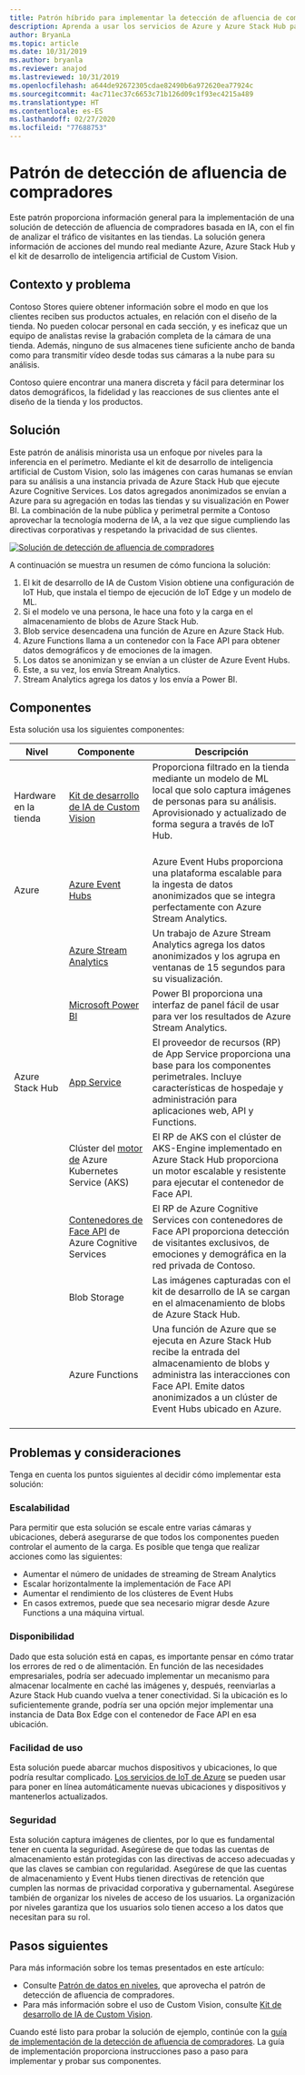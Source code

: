 ```yaml
---
title: Patrón híbrido para implementar la detección de afluencia de compradores basada en IA con Azure y Azure Stack Hub
description: Aprenda a usar los servicios de Azure y Azure Stack Hub para implementar una solución de afluencia de compradores basada en IA para analizar el tráfico de las tiendas.
author: BryanLa
ms.topic: article
ms.date: 10/31/2019
ms.author: bryanla
ms.reviewer: anajod
ms.lastreviewed: 10/31/2019
ms.openlocfilehash: a644de92672305cdae82490b6a972620ea77924c
ms.sourcegitcommit: 4ac711ec37c6653c71b126d09c1f93ec4215a489
ms.translationtype: HT
ms.contentlocale: es-ES
ms.lasthandoff: 02/27/2020
ms.locfileid: "77688753"
---
```

# <a name="footfall-detection-pattern"></a>Patrón de detección de afluencia de compradores

Este patrón proporciona información general para la implementación de una solución de detección de afluencia de compradores basada en IA, con el fin de analizar el tráfico de visitantes en las tiendas. La solución genera información de acciones del mundo real mediante Azure, Azure Stack Hub y el kit de desarrollo de inteligencia artificial de Custom Vision.

## <a name="context-and-problem"></a>Contexto y problema

Contoso Stores quiere obtener información sobre el modo en que los clientes reciben sus productos actuales, en relación con el diseño de la tienda. No pueden colocar personal en cada sección, y es ineficaz que un equipo de analistas revise la grabación completa de la cámara de una tienda. Además, ninguno de sus almacenes tiene suficiente ancho de banda como para transmitir vídeo desde todas sus cámaras a la nube para su análisis. 

Contoso quiere encontrar una manera discreta y fácil para determinar los datos demográficos, la fidelidad y las reacciones de sus clientes ante el diseño de la tienda y los productos.

## <a name="solution"></a>Solución

Este patrón de análisis minorista usa un enfoque por niveles para la inferencia en el perímetro. Mediante el kit de desarrollo de inteligencia artificial de Custom Vision, solo las imágenes con caras humanas se envían para su análisis a una instancia privada de Azure Stack Hub que ejecute Azure Cognitive Services. Los datos agregados anonimizados se envían a Azure para su agregación en todas las tiendas y su visualización en Power BI. La combinación de la nube pública y perimetral permite a Contoso aprovechar la tecnología moderna de IA, a la vez que sigue cumpliendo las directivas corporativas y respetando la privacidad de sus clientes.

[![Solución de detección de afluencia de compradores](media/pattern-retail-footfall-detection/solution-architecture.png)](media/pattern-retail-footfall-detection/solution-architecture.png)

A continuación se muestra un resumen de cómo funciona la solución: 

1. El kit de desarrollo de IA de Custom Vision obtiene una configuración de IoT Hub, que instala el tiempo de ejecución de IoT Edge y un modelo de ML.
2. Si el modelo ve una persona, le hace una foto y la carga en el almacenamiento de blobs de Azure Stack Hub. 
3. Blob service desencadena una función de Azure en Azure Stack Hub. 
4. Azure Functions llama a un contenedor con la Face API para obtener datos demográficos y de emociones de la imagen.
5. Los datos se anonimizan y se envían a un clúster de Azure Event Hubs.
6. Este, a su vez, los envía Stream Analytics.
7. Stream Analytics agrega los datos y los envía a Power BI.

## <a name="components"></a>Componentes

Esta solución usa los siguientes componentes:

| Nivel | Componente | Descripción |
|----------|-----------|-------------|
| Hardware en la tienda | [Kit de desarrollo de IA de Custom Vision](https://azure.github.io/Vision-AI-DevKit-Pages/) | Proporciona filtrado en la tienda mediante un modelo de ML local que solo captura imágenes de personas para su análisis. Aprovisionado y actualizado de forma segura a través de IoT Hub.<br><br>|
| Azure | [Azure Event Hubs](/azure/event-hubs/) | Azure Event Hubs proporciona una plataforma escalable para la ingesta de datos anonimizados que se integra perfectamente con Azure Stream Analytics. |
|  | [Azure Stream Analytics](/azure/stream-analytics/) | Un trabajo de Azure Stream Analytics agrega los datos anonimizados y los agrupa en ventanas de 15 segundos para su visualización. |
|  | [Microsoft Power BI](https://powerbi.microsoft.com/) | Power BI proporciona una interfaz de panel fácil de usar para ver los resultados de Azure Stream Analytics. |
| Azure Stack Hub | [App Service](../operator/azure-stack-app-service-overview.md) | El proveedor de recursos (RP) de App Service proporciona una base para los componentes perimetrales. Incluye características de hospedaje y administración para aplicaciones web, API y Functions. |
| | Clúster del [motor de](https://github.com/Azure/aks-engine) Azure Kubernetes Service (AKS) | El RP de AKS con el clúster de AKS-Engine implementado en Azure Stack Hub proporciona un motor escalable y resistente para ejecutar el contenedor de Face API. |
| | [Contenedores de Face API](/azure/cognitive-services/face/face-how-to-install-containers) de Azure Cognitive Services| El RP de Azure Cognitive Services con contenedores de Face API proporciona detección de visitantes exclusivos, de emociones y demográfica en la red privada de Contoso. |
| | Blob Storage | Las imágenes capturadas con el kit de desarrollo de IA se cargan en el almacenamiento de blobs de Azure Stack Hub. |
| | Azure Functions | Una función de Azure que se ejecuta en Azure Stack Hub recibe la entrada del almacenamiento de blobs y administra las interacciones con Face API. Emite datos anonimizados a un clúster de Event Hubs ubicado en Azure.<br><br>|

## <a name="issues-and-considerations"></a>Problemas y consideraciones

Tenga en cuenta los puntos siguientes al decidir cómo implementar esta solución:

### <a name="scalability"></a>Escalabilidad 

Para permitir que esta solución se escale entre varias cámaras y ubicaciones, deberá asegurarse de que todos los componentes pueden controlar el aumento de la carga. Es posible que tenga que realizar acciones como las siguientes:

- Aumentar el número de unidades de streaming de Stream Analytics
- Escalar horizontalmente la implementación de Face API
- Aumentar el rendimiento de los clústeres de Event Hubs
- En casos extremos, puede que sea necesario migrar desde Azure Functions a una máquina virtual.

### <a name="availability"></a>Disponibilidad

Dado que esta solución está en capas, es importante pensar en cómo tratar los errores de red o de alimentación. En función de las necesidades empresariales, podría ser adecuado implementar un mecanismo para almacenar localmente en caché las imágenes y, después, reenviarlas a Azure Stack Hub cuando vuelva a tener conectividad. Si la ubicación es lo suficientemente grande, podría ser una opción mejor implementar una instancia de Data Box Edge con el contenedor de Face API en esa ubicación.

### <a name="manageability"></a>Facilidad de uso

Esta solución puede abarcar muchos dispositivos y ubicaciones, lo que podría resultar complicado. [Los servicios de IoT de Azure](/azure/iot-fundamentals/) se pueden usar para poner en línea automáticamente nuevas ubicaciones y dispositivos y mantenerlos actualizados. 

### <a name="security"></a>Seguridad

Esta solución captura imágenes de clientes, por lo que es fundamental tener en cuenta la seguridad. Asegúrese de que todas las cuentas de almacenamiento están protegidas con las directivas de acceso adecuadas y que las claves se cambian con regularidad. Asegúrese de que las cuentas de almacenamiento y Event Hubs tienen directivas de retención que cumplen las normas de privacidad corporativa y gubernamental. Asegúrese también de organizar los niveles de acceso de los usuarios. La organización por niveles garantiza que los usuarios solo tienen acceso a los datos que necesitan para su rol.

## <a name="next-steps"></a>Pasos siguientes

Para más información sobre los temas presentados en este artículo:
- Consulte [Patrón de datos en niveles](https://aka.ms/tiereddatadeploy), que aprovecha el patrón de detección de afluencia de compradores.
- Para más información sobre el uso de Custom Vision, consulte [Kit de desarrollo de IA de Custom Vision](https://azure.github.io/Vision-AI-DevKit-Pages/). 

Cuando esté listo para probar la solución de ejemplo, continúe con la [guía de implementación de la detección de afluencia de compradores](solution-deployment-guide-retail-footfall-detection.md). La guía de implementación proporciona instrucciones paso a paso para implementar y probar sus componentes.
